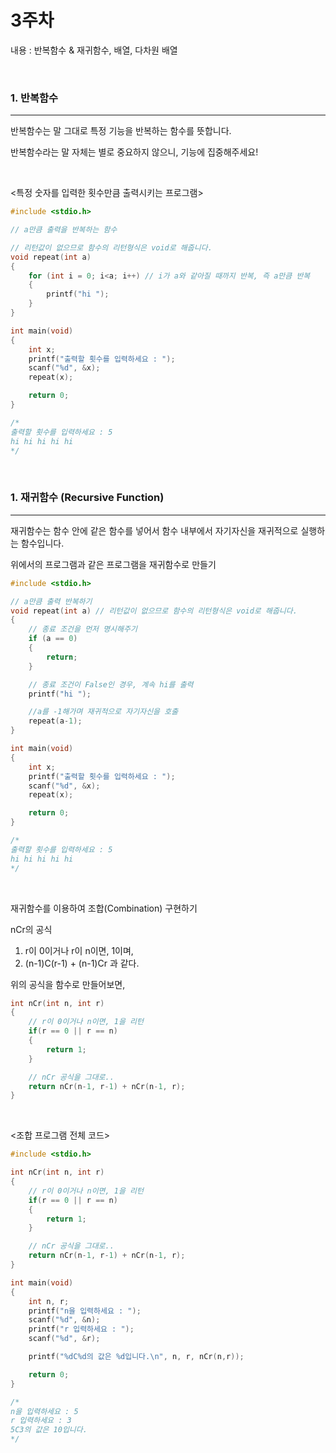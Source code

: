 # 3주차

내용 : 반복함수 & 재귀함수, 배열, 다차원 배열

<br/>

### 1. 반복함수

---

반복함수는 말 그대로 특정 기능을 반복하는 함수를 뜻합니다.

반복함수라는 말 자체는 별로 중요하지 않으니, 기능에 집중해주세요!

<br/>

<특정 숫자를 입력한 횟수만큼 출력시키는 프로그램>

```c
#include <stdio.h>

// a만큼 출력을 반복하는 함수

// 리턴값이 없으므로 함수의 리턴형식은 void로 해줍니다.
void repeat(int a)
{
	for (int i = 0; i<a; i++) // i가 a와 같아질 때까지 반복, 즉 a만큼 반복
	{
		printf("hi ");
	}
}

int main(void)
{
	int x;
	printf("출력할 횟수를 입력하세요 : ");
	scanf("%d", &x);
	repeat(x);

	return 0;
}

/*
출력할 횟수를 입력하세요 : 5
hi hi hi hi hi
*/
```

<br/>

### 1. 재귀함수 (Recursive Function)

---

재귀함수는 함수 안에 같은 함수를 넣어서 함수 내부에서 자기자신을 재귀적으로 실행하는 함수입니다.

위에서의 프로그램과 같은 프로그램을 재귀함수로 만들기

```c
#include <stdio.h>

// a만큼 출력 반복하기
void repeat(int a) // 리턴값이 없으므로 함수의 리턴형식은 void로 해줍니다.
{
	// 종료 조건을 먼저 명시해주기
	if (a == 0)
	{
		return;
	}

	// 종료 조건이 False인 경우, 계속 hi를 출력
	printf("hi ");

	//a를 -1해가며 재귀적으로 자기자신을 호출
	repeat(a-1);
}

int main(void)
{
	int x;
	printf("출력할 횟수를 입력하세요 : ");
	scanf("%d", &x);
	repeat(x);

	return 0;
}

/*
출력할 횟수를 입력하세요 : 5
hi hi hi hi hi
*/
```

<br/>

재귀함수를 이용하여 조합(Combination) 구현하기

nCr의 공식

1. r이 0이거나 r이 n이면, 1이며,
2. (n-1)C(r-1) + (n-1)Cr 과 같다.

위의 공식을 함수로 만들어보면,

```c
int nCr(int n, int r)
{
	// r이 0이거나 n이면, 1을 리턴
	if(r == 0 || r == n)
	{
		return 1;
	}

	// nCr 공식을 그대로..
	return nCr(n-1, r-1) + nCr(n-1, r);
}
```

<br/>

<조합 프로그램 전체 코드>

```c
#include <stdio.h>

int nCr(int n, int r)
{
	// r이 0이거나 n이면, 1을 리턴
	if(r == 0 || r == n)
	{
		return 1;
	}

	// nCr 공식을 그대로..
	return nCr(n-1, r-1) + nCr(n-1, r);
}

int main(void)
{
	int n, r;
	printf("n을 입력하세요 : ");
	scanf("%d", &n);
	printf("r 입력하세요 : ");
	scanf("%d", &r);

	printf("%dC%d의 값은 %d입니다.\n", n, r, nCr(n,r));

	return 0;
}

/*
n을 입력하세요 : 5
r 입력하세요 : 3
5C3의 값은 10입니다.
*/
```
